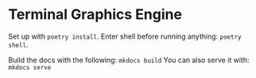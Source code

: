 # Terminal Graphics Engine

Set up with `poetry install`. Enter shell before running anything: `poetry shell`.

Build the docs with the following: `mkdocs build`
You can also serve it with: `mkdocs serve`
